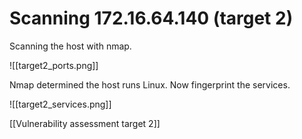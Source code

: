# Scanning 172.16.64.140 (target 2)

Scanning the host with nmap.

![[target2_ports.png]]

Nmap determined the host runs Linux. Now fingerprint the services.

![[target2_services.png]]


[[Vulnerability assessment target 2]]
